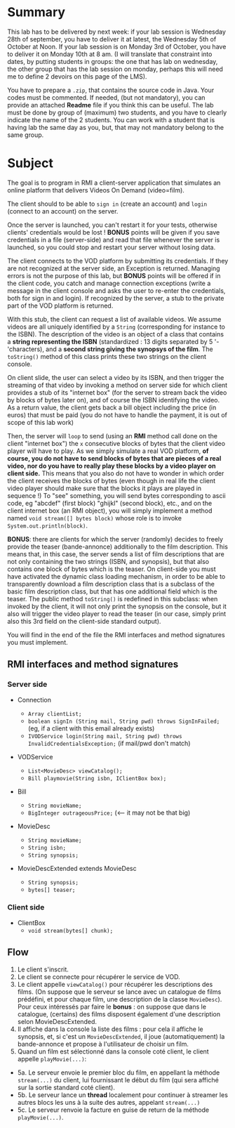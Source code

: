 # Summary 

This lab has to be delivered by next week: 
if your lab session is Wednesday 28th of september, you have to deliver it at latest, the Wednesday 5th of October at Noon. 
If your lab session is on Monday 3rd of October, you have to deliver it on Monday 10th at 8 am. 
(I will translate that constraint into dates, by putting students in groups: the one that has lab on wednesday, the other group that has the lab session on monday, perhaps this will need me to define 2 devoirs on this page of the LMS).

You have to prepare a `.zip`, that contains the source code in Java. 
Your codes must be commented. 
If needed, (but not mandatory), you can provide an attached **Readme** file if you think this can be useful.
The lab must be done by group of (maximum) two students, and you have to clearly indicate the name of the 2 students. 
You can work with a student that is having lab the same day as you, but, that may not mandatory belong to the same group.

# Subject

The goal is to program in RMI a client-server application that simulates an online platform that delivers Videos On Demand (video=film).

The client should to be able to `sign in` (create an account) and `login` (connect to an account) on the server.

Once the server is launched, you can't restart it for your tests, otherwise clients' credentials would be lost ! 
**BONUS** points will be given if you save credentials in a file (server-side) and read that file whenever the server is launched, 
so you could stop and restart your server without losing data.

The client connects to the VOD platform by submitting its credentials. 
If they are not recognized at the server side, an Exception is returned.
Managing errors is not the purpose of this lab, 
but **BONUS** points will be offered if in the client code, you catch and manage connection exceptions 
(write a message in the client console and asks the user to re-enter the credentials, both for sign in and login).
If recognized by the server, a stub to the private part of the VOD platform is returned.

With this stub, the client can request a list of available videos. 
We assume videos are all uniquely identified by a `String` 
(corresponding for instance to the ISBN). 
The description of the video is an object of a class that contains a **string representing the ISBN** 
(standardized : 13 digits separated by 5 '-'characters), 
and a **second string giving the synopsys of the film**. 
The `toString()` method of this class prints these two strings on the client console.

On client slide, the user can select a video by its ISBN, 
and then trigger the streaming of that video by invoking a method on server side for which client provides
a stub of its "internet box" (for the server to stream back the video by blocks of bytes later on), 
and of course the ISBN identifying the video. As a return value, the client gets back a bill object including the price (in euros) that must be paid 
(you do not have to handle the payment, it is out of scope of this lab work)

Then, the server will `loop` to send (using an **RMI** method call done on the client "internet box") the `x` consecutive blocks of bytes that the client video player will have to play. 
As we simply simulate a real VOD platform, **of course, you do not have to send blocks of bytes that are pieces of a real video, nor do you have to really play these blocks by a video player on client side.**
This means that you also do not have to wonder in which order the client receives the blocks of bytes 
(even though in real life the client video player should make sure that the blocks it plays are played in sequence !) 
To "see" something, you will send bytes corresponding to ascii code, eg "abcdef" (first block) "ghijkl" (second block), etc., 
and on the client internet box (an RMI object), you will simply implement a method named `void stream([] bytes block)` whose role is to invoke `System.out.println(block)`.

**BONUS**: there are clients for which the server (randomly) decides to freely provide the teaser (bande-annonce) additionally to the film description.
This means that, in this case, the server sends a list of film descriptions that are not only containing the two strings (ISBN, and synopsis), but that also contains one block of bytes which is the teaser.
On client-side you must have activated the dynamic class loading mechanism, in order to be able to transparently download a film description class that is a subclass of the basic film description class, 
but that has one additional field which is the teaser. 
The public method `toString()` is redefined in this subclass: when invoked by the client, 
it will not only print the synopsis on the console, but it also will trigger the video player to read the teaser 
(in our case, simply print also this 3rd field on the client-side standard output).

You will find in the end of the file the RMI interfaces and method signatures you must implement.
## RMI interfaces and method signatures

### Server side
- Connection
  - `Array clientList;`
  - `boolean signIn (String mail, String pwd) throws SignInFailed;` (eg, if a client with this email already exists)
  - `IVODService login(String mail, String pwd) throws InvalidCredentialsException;` (if mail/pwd don't match)

- VODService
  - `List<MovieDesc> viewCatalog();` 
  - `Bill playmovie(String isbn, IClientBox box);`

- Bill 
  - `String movieName;`
  - `BigInteger outrageousPrice;` (<-- it may not be that big)

- MovieDesc
  - `String movieName;`
  - `String isbn;`
  - `String synopsis;`

- MovieDescExtended extends MovieDesc
  - `String synopsis;`
  - `bytes[] teaser;`

### Client side
- ClientBox
  - `void stream(bytes[] chunk);`

## Flow

1. Le client s'inscrit.
2. Le client se connecte pour récupérer le service de VOD.
3. Le client appelle `viewCatalog()` pour récupérer les descriptions des films. 
(On suppose que le serveur se lance avec un catalogue de films prédéfini, et pour chaque film, une description de la classe `MovieDesc`).
Pour ceux intéressés par faire le **bonus** : 
on suppose que dans le catalogue, (certains) des films disposent également d'une description selon MovieDescExtended.
4. Il affiche dans la console la liste des films : 
pour cela il affiche le synopsis, et, si c'est un `MovieDescExtended`, il joue (automatiquement) la bande-annonce et propose à l'utilisateur de choisir un film.
5. Quand un film est sélectionné dans la console coté client, le client appelle `playMovie(...)`:
  - 5a\. Le serveur envoie le premier bloc du film, en appellant la méthode `stream(...)` du client, lui fournissant le début du film 
(qui sera affiché sur la sortie standard coté client).
  - 5b\. Le serveur lance un **thread** localement pour continuer à streamer les autres blocs les uns à la suite des autres, appelant `stream(...)`
  - 5c\. Le serveur renvoie la facture en guise de return de la méthode `playMovie(...)`.
